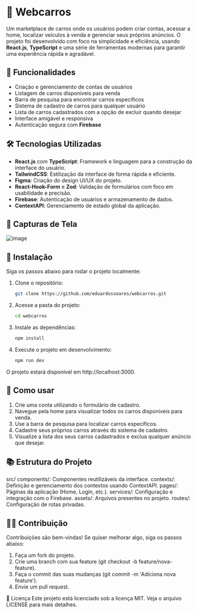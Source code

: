 # 🚗 Webcarros

Um marketplace de carros onde os usuários podem criar contas, acessar a home, localizar veículos à venda e gerenciar seus próprios anúncios. O projeto foi desenvolvido com foco na simplicidade e eficiência, usando **React.js**, **TypeScript** e uma série de ferramentas modernas para garantir uma experiência rápida e agradável.

## 🎯 Funcionalidades

- Criação e gerenciamento de contas de usuários
- Listagem de carros disponíveis para venda
- Barra de pesquisa para encontrar carros específicos
- Sistema de cadastro de carros para qualquer usuário
- Lista de carros cadastrados com a opção de excluir quando desejar
- Interface amigável e responsiva
- Autenticação segura com **Firebase**

## 🛠️ Tecnologias Utilizadas

- **React.js** com **TypeScript**: Framework e linguagem para a construção da interface do usuário.
- **TailwindCSS**: Estilização da interface de forma rápida e eficiente.
- **Figma**: Criação do design UI/UX do projeto.
- **React-Hook-Form** e **Zod**: Validação de formulários com foco em usabilidade e precisão.
- **Firebase**: Autenticação de usuários e armazenamento de dados.
- **ContextAPI**: Gerenciamento de estado global da aplicação.

## 📸 Capturas de Tela

![image](https://github.com/user-attachments/assets/b52d5f7b-1942-4c53-8887-2111230ecc5e)


## 🚀 Instalação

Siga os passos abaixo para rodar o projeto localmente:

1. Clone o repositório:
   ```bash
   git clone https://github.com/eduardossoares/webcarros.git
   ```

1. Acesse a pasta do projeto:
   ```bash
   cd webcarros
   ```

1. Instale as dependências:
   ```bash
   npm install
   ```

1. Execute o projeto em desenvolvimento:
   ```bash
   npm run dev
   ```

O projeto estará disponível em http://localhost:3000.

## 🚀 Como usar

1. Crie uma conta utilizando o formulário de cadastro.
2. Navegue pela home para visualizar todos os carros disponíveis para venda.
3. Use a barra de pesquisa para localizar carros específicos.
4. Cadastre seus próprios carros através do sistema de cadastro.
5. Visualize a lista dos seus carros cadastrados e exclua qualquer anúncio que desejar.

## 📚 Estrutura do Projeto
src/
  components/: Componentes reutilizáveis da interface.
  contexts/: Definição e gerenciamento dos contextos usando ContextAPI.
  pages/: Páginas da aplicação (Home, Login, etc.).
  services/: Configuração e integração com o Firebase.
  assets/: Arquivos presentes no projeto.
  routes/: Configuração de rotas privadas.

## 🧑‍💻 Contribuição
Contribuições são bem-vindas! Se quiser melhorar algo, siga os passos abaixo:

1. Faça um fork do projeto.
2. Crie uma branch com sua feature (git checkout -b feature/nova-feature).
3. Faça o commit das suas mudanças (git commit -m 'Adiciona nova feature').
4. Envie um pull request.

📝 Licença
Este projeto está licenciado sob a licença MIT. Veja o arquivo LICENSE para mais detalhes.
